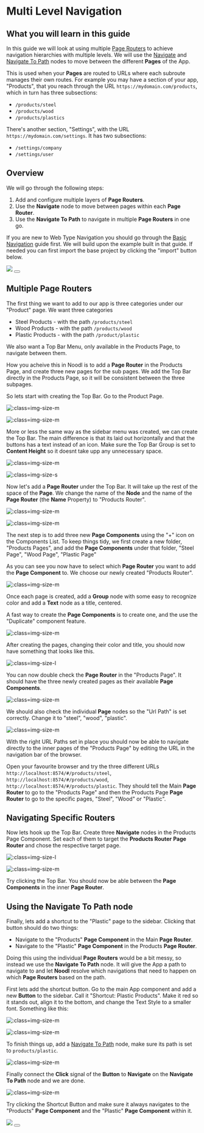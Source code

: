 # Multi Level Navigation

## What you will learn in this guide
In this guide we will look at using multiple [Page Routers](/nodes/navigation/page-router/) to achieve navigation hierarchies with multiple levels. We will use the [Navigate](/nodes/navigation/navigate/) and [Navigate To Path](/nodes/navigation/navigate-to-path/) nodes to move between the different **Pages** of the App.

This is used when your **Pages** are routed to URLs where each subroute manages their own routes. For example you may have a section of your app, "Products", that you reach through the URL `https://mydomain.com/products`, which in turn has three subsections:
* `/products/steel`
* `/products/wood`
* `/products/plastics`

There's another section, "Settings", with the URL `https://mydomain.com/settings`. It has two subsections:
* `/settings/company`
* `/settings/user`

## Overview
We will go through the following steps:

1. Add and configure multiple layers of **Page Routers**.
2. Use the **Navigate** node to move between pages within each **Page Router**.
3. Use the **Navigate To Path** to navigate in multiple **Page Routers** in one go.

If you are new to Web Type Navigation you should go through the [Basic Navigation](/guides/navigation/web-navigation/basic-navigation/) guide first.
We will build upon the example built in that guide. If needed you can first import the base project by clicking the "import" button below.

<div class="ndl-images">
    <img src="/2.4/guides/navigation/web-navigation/basic-navigation/final.gif" class="ndl-image large"></img> 
<button class="ndl-import-button" onClick='importIntoNoodl("/2.4/guides/navigation/web-navigation/basic-navigation/basic-navigation.zip",{name:"Basic Navigation",thumb:"/2.4/guides/navigation/web-navigation/basic-navigation/ui-2.png"})'></button>
</div>

## Multiple Page Routers

The first thing we want to add to our app is three categories under our "Product" page. We want three categories

* Steel Products - with the path `/products/steel`
* Wood Products - with the path `/products/wood`
* Plastic Products - with the path `/product/plastic`

We also want a Top Bar Menu, only available in the Products Page, to navigate between them.

How you acheive this in Noodl is to add a **Page Router** in the Products Page, and create three new pages for the sub pages. We add the Top Bar directly in the Products Page, so it will be consistent between the three subpages.

So lets start with creating the Top Bar. Go to the Product Page.

![](./component-list-1.png ':class=img-size-m')

![](./products-page-1.png ':class=img-size-m')

More or less the same way as the sidebar menu was created, we can create the Top Bar. The main difference is that its laid out horizontally and that the buttons has a text instead of an icon. Make sure the Top Bar Group is set to **Content Height** so it doesnt take upp any unnecessary space.

![](./products-page-2.png ':class=img-size-m')

![](./top-bar-panel.png ':class=img-size-s')

Now let's add a **Page Router** under the Top Bar. It will take up the rest of the space of the **Page**. We change the name of the **Node** and the name of the **Page Router** (the **Name** Property) to "Products Router".

![](./page-router-1.png ':class=img-size-m')

![](./products-page-3.png ':class=img-size-m')

The next step is to add three new **Page Components** using the "+" icon on the Components List. To keep things tidy, we first create a new folder, "Products Pages", and add the **Page Components** under that folder, "Steel Page", "Wood Page", "Plastic Page"

As you can see you now have to select which **Page Router** you want to add the **Page Component** to. We choose our newly created  "Products Router".

![](./add-page.png ':class=img-size-m')

Once each page is created, add a **Group** node with some easy to recognize color and add a **Text** node as a title, centered.

A fast way to create the **Page Components** is to create one, and the use the "Duplicate" component feature.

![](./duplicate-page.png ':class=img-size-m')

After creating the pages, changing their color and title, you should now have something that looks like this.

![](./pages-1.png ':class=img-size-l')

You can now double check the **Page Router** in the "Products Page". It should have the three newly created pages as their available **Page Components**.

![](./page-router-2.png ':class=img-size-m')

We should also check the individual **Page** nodes so the "Url Path" is set correctly. Change it to "steel", "wood", "plastic".

![](./page-path-1.png ':class=img-size-m')

With the right URL Paths set in place you should now be able to navigate directly to the inner pages of the "Products Page" by editing the URL in the navigation bar of the browser.

Open your favourite browser and try the three different URLs `http://localhost:8574/#/products/steel`, `http://localhost:8574/#/products/wood`, `http://localhost:8574/#/products/plastic`. They should tell the Main **Page Router** to go to the "Products Page" and then the Products Page **Page Router** to go to the specific pages, "Steel", "Wood" or "Plastic".

## Navigating Specific Routers

Now lets hook up the Top Bar. Create three **Navigate** nodes in the Products Page Component. Set each of them to target the **Products Router** **Page Router** and chose the respective target page.

![](./topbar-navigate.png ':class=img-size-l')

![](./products-router-navigate.png ':class=img-size-m')

Try clicking the Top Bar. You should now be able between the **Page Components** in the inner **Page Router**.

## Using the Navigate To Path node
Finally, lets add a shortcut to the "Plastic" page to the sidebar. Clicking that button should do two things:
* Navigate to the "Products" **Page Component** in the Main **Page Router**.
* Navigate to the "Plastic" **Page Component** in the Products **Page Router**.

Doing this using the individual **Page Routers** would be a bit messy, so instead we use the **Navigate To Path** node. It will give the App a path to navigate to and let **Noodl** resolve which navigations that need to happen on which **Page Routers** based on the path.

First lets add the shortcut button. Go to the main App component and add a new **Button** to the sidebar. Call it "Shortcut: Plastic Products". Make it red so it stands out, align it to the bottom, and change the Text Style to a smaller font. Something like this:

![](./shortcut-1.png ':class=img-size-m')

![](./main-app-1.png ':class=img-size-m')

To finish things up, add a [Navigate To Path](/nodes/navigation/navigate-to-path/) node, make sure its path is set to `products/plastic`.

![](./navigate-to-path.png ':class=img-size-m')

Finally connect the **Click** signal of the **Button** to **Navigate** on the **Navigate To Path** node and we are done.

![](./main-app-2.png ':class=img-size-m')

Try clicking the Shortcut Button and make sure it always navigates to the "Products" **Page Component** and the "Plastic" **Page Component** within it.

<div class="ndl-images">
    <img src="/2.4/guides/navigation/web-navigation/multi-level-navigation/multi-level-final.gif" class="ndl-image large"></img> 
<button class="ndl-import-button" onClick='importIntoNoodl("/2.4/guides/navigation/web-navigation/multi-level-navigation/multi-level-navigation.zip",{name:"Multi Level Navigation",thumb:"/2.4/guides/navigation/web-navigation/multi-level-navigation/multi-level-thumb.png"})'></button>
</div>
